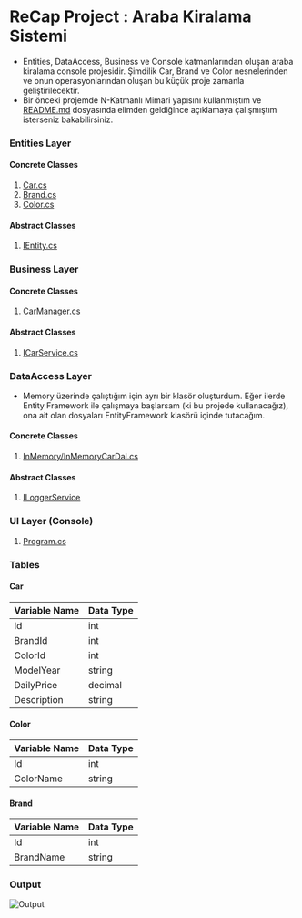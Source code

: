 # ReCap Project : Araba Kiralama Sistemi

- Entities, DataAccess, Business ve Console katmanlarından oluşan araba kiralama console projesidir. Şimdilik Car, Brand ve Color nesnelerinden ve onun operasyonlarından oluşan bu küçük proje zamanla geliştirilecektir. 
- Bir önceki projemde N-Katmanlı Mimari yapısını kullanmıştım ve [README.md](https://github.com/gulceselim/ReCapDemo/blob/master/README.md) dosyasında elimden geldiğince açıklamaya çalışmıştım isterseniz bakabilirsiniz.


### Entities Layer
#### Concrete Classes
1. [Car.cs](https://github.com/gulceselim/re-cap-project-with-csharp/blob/main/Entities/Concrete/Car.cs)
2. [Brand.cs](https://github.com/gulceselim/re-cap-project-with-csharp/blob/main/Entities/Concrete/Brand.cs)
3. [Color.cs](https://github.com/gulceselim/re-cap-project-with-csharp/blob/main/Entities/Concrete/Color.cs)

#### Abstract Classes
1. [IEntity.cs](https://github.com/gulceselim/re-cap-project-with-csharp/tree/main/Entities/Abstract)
    
### Business Layer
#### Concrete Classes
1. [CarManager.cs](https://github.com/gulceselim/re-cap-project-with-csharp/blob/main/Business/Concrete/CarManager.cs)
  
#### Abstract Classes
1. [ICarService.cs](https://github.com/gulceselim/re-cap-project-with-csharp/blob/main/Business/Abstract/ICarService.cs)

### DataAccess Layer
- Memory üzerinde çalıştığım için ayrı bir klasör oluşturdum. Eğer ilerde Entity Framework ile çalışmaya başlarsam (ki bu projede kullanacağız), ona ait olan dosyaları EntityFramework klasörü içinde tutacağım.
#### Concrete Classes
1. [InMemory/InMemoryCarDal.cs](https://github.com/gulceselim/re-cap-project-with-csharp/blob/main/DataAccess/Concrete/InMemory/InMemoryCarDal.cs)

#### Abstract Classes
1. [ILoggerService](https://github.com/gulceselim/re-cap-project-with-csharp/blob/main/DataAccess/Abstract/ICarDal.cs)
  
### UI Layer (Console)
1. [Program.cs](https://github.com/gulceselim/re-cap-project-with-csharp/blob/main/ConsoleUI/Program.cs)

### Tables
#### Car
Variable Name | Data Type
------------ | -------------
Id | int
BrandId | int
ColorId | int
ModelYear | string
DailyPrice | decimal
Description | string

#### Color
Variable Name | Data Type
------------ | -------------
Id | int
ColorName | string

#### Brand
Variable Name | Data Type
------------ | -------------
Id | int
BrandName | string

### Output
![Output](https://user-images.githubusercontent.com/43720773/106459695-4bdaa800-64a3-11eb-82fe-8c5eee83aec5.jpg)
